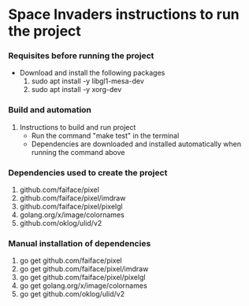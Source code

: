 # Space Invaders instructions to run the project
### Requisites before running the project
- Download and install the following packages
    1. sudo apt install -y libgl1-mesa-dev
    2. sudo apt install -y xorg-dev

### Build and automation
1. Instructions to build and run project
    - Run the command "make test" in the terminal
    - Dependencies are downloaded and installed automatically when running the command above

### Dependencies used to create the project
1. github.com/faiface/pixel
2. github.com/faiface/pixel/imdraw
3. github.com/faiface/pixel/pixelgl
4. golang.org/x/image/colornames
5. github.com/oklog/ulid/v2

### Manual installation of dependencies
1. go get github.com/faiface/pixel
2. go get github.com/faiface/pixel/imdraw
3. go get github.com/faiface/pixel/pixelgl
4. go get golang.org/x/image/colornames
5. go get github.com/oklog/ulid/v2